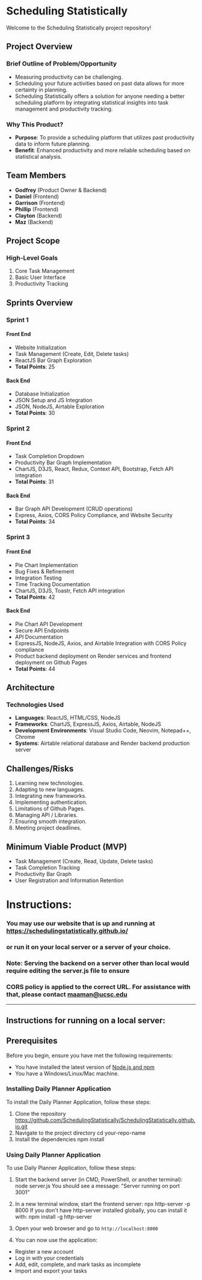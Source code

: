 # Scheduling Statistically

Welcome to the Scheduling Statistically project repository!

## Project Overview

### Brief Outline of Problem/Opportunity
- Measuring productivity can be challenging.
- Scheduling your future activities based on past data allows for more certainty in planning.
- Scheduling Statistically offers a solution for anyone needing a better scheduling platform by integrating statistical insights into task management and productivity tracking.

### Why This Product?
- **Purpose**: To provide a scheduling platform that utilizes past productivity data to inform future planning.
- **Benefit**: Enhanced productivity and more reliable scheduling based on statistical analysis.

## Team Members
- **Godfrey** (Product Owner & Backend)
- **Daniel** (Frontend)
- **Garrison** (Frontend)
- **Phillip** (Frontend)
- **Clayton** (Backend)
- **Maz** (Backend)

## Project Scope

### High-Level Goals
1. Core Task Management
2. Basic User Interface
3. Productivity Tracking

## Sprints Overview

### Sprint 1
#### Front End
- Website Initialization
- Task Management (Create, Edit, Delete tasks)
- ReactJS Bar Graph Exploration
- **Total Points**: 25

#### Back End
- Database Initialization
- JSON Setup and JS Integration
- JSON, NodeJS, Airtable Exploration
- **Total Points**: 30

### Sprint 2
#### Front End
- Task Completion Dropdown
- Productivity Bar Graph Implementation
- ChartJS, D3JS, React, Redux, Context API, Bootstrap, Fetch API integration
- **Total Points**: 31

#### Back End
- Bar Graph API Development (CRUD operations)
- Express, Axios, CORS Policy Compliance, and Website Security
- **Total Points**: 34

### Sprint 3
#### Front End
- Pie Chart Implementation
- Bug Fixes & Refinement
- Integration Testing
- Time Tracking Documentation
- ChartJS, D3JS, Toastr, Fetch API integration
- **Total Points**: 42

#### Back End
- Pie Chart API Development
- Secure API Endpoints
- API Documentation
- ExpressJS, NodeJS, Axios, and Airtable Integration with CORS Policy compliance
- Product backend deployment on Render services and frontend deployment on Github Pages
- **Total Points**: 44

## Architecture

### Technologies Used
- **Languages**: ReactJS, HTML/CSS, NodeJS
- **Frameworks**: ChartJS, ExpressJS, Axios, Airtable, NodeJS
- **Development Environments**: Visual Studio Code, Neovim, Notepad++, Chrome
- **Systems**: Airtable relational database and Render backend production server

## Challenges/Risks
1. Learning new technologies.
2. Adapting to new languages.
3. Integrating new frameworks.
4. Implementing authentication.
5. Limitations of Github Pages.
6. Managing API / Libraries.
7. Ensuring smooth integration.
8. Meeting project deadlines.

## Minimum Viable Product (MVP)
- Task Management (Create, Read, Update, Delete tasks)
- Task Completion Tracking
- Productivity Bar Graph
- User Registration and Information Retention

# Instructions:
### You may use our website that is up and running at https://schedulingstatistically.github.io/
### or run it on your local server or a server of your choice.
### Note: Serving the backend on a server other than local would require editing the server.js file to ensure
### CORS policy is applied to the correct URL. For assistance with that, please contact maaman@ucsc.edu
***************************************************************************************************************
## Instructions for running on a local server:
## Prerequisites

Before you begin, ensure you have met the following requirements:
* You have installed the latest version of [Node.js and npm](https://nodejs.org/en/download/)
* You have a Windows/Linux/Mac machine.

### Installing Daily Planner Application

To install the Daily Planner Application, follow these steps:

1. Clone the repository
https://github.com/SchedulingStatistically/SchedulingStatistically.github.io.git
2. Navigate to the project directory
cd your-repo-name
3. Install the dependencies
npm install

### Using Daily Planner Application

To use Daily Planner Application, follow these steps:

1. Start the backend server (in CMD, PowerShell, or another terminal):
node server.js
You should see a message: "Server running on port 3001"

2. In a new terminal window, start the frontend server:
npx http-server -p 8000
If you don't have http-server installed globally, you can install it with:
npm install -g http-server


3. Open your web browser and go to `http://localhost:8000`

4. You can now use the application:
- Register a new account
- Log in with your credentials
- Add, edit, complete, and mark tasks as incomplete
- Import and export your tasks
